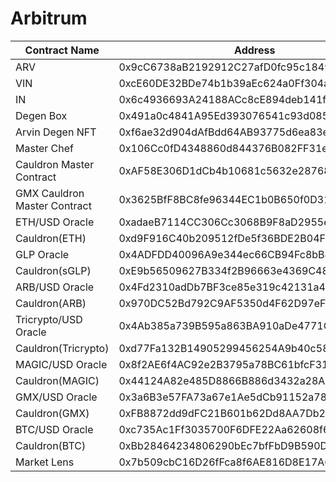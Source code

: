 # Arbitrum

| Contract Name                | Address                                    |
| ---------------------------- | ------------------------------------------ |
| ARV                          | 0x9cC6738aB2192912C27afD0fc95c1849fdFe5d36 |
| VIN                          | 0xcE60DE32BDe74b1b39aEc624a0Ff304a5b5c34a5 |
| IN                           | 0x6c4936693A24188ACc8cE894deb141f5CEa9e0e9 |
| Degen Box                    | 0x491a0c4841A95Ed393076541c93d085348Ece700 |
| Arvin Degen NFT              | 0xf6ae32d904dAfBdd64AB93775d6ea83e7C4a5a3B |
| Master Chef                  | 0x106Cc0fD4348860d844376B082FF31eA54a39034 |
| Cauldron Master Contract     | 0xAF58E306D1dCb4b10681c5632e28768e752BEbe8 |
| GMX Cauldron Master Contract | 0x3625BfF8BC8fe96344EC1b0B650f0D31acCa5891 |
| ETH/USD Oracle               | 0xadaeB7114CC306Cc3068B9F8aD2955eA0ac0E418 |
| Cauldron(ETH)                | 0xd9F916C40b209512fDe5f36BDE2B04F2272351FC |
| GLP Oracle                   | 0x4ADFDD40096A9e344ec66CB94Fc8bB40e7980304 |
| Cauldron(sGLP)               | 0xE9b56509627B334f2B96663e4369C482C2122f57 |
| ARB/USD Oracle               | 0x4Fd2310adDb7BF3ce85e319c42131a4F3F4f4A7A |
| Cauldron(ARB)                | 0x970DC52Bd792C9AF5350d4F62D97eFf0Cc8dBa14 |
| Tricrypto/USD Oracle         | 0x4Ab385a739B595a863BA910aDe4771C97b5d50f6 |
| Cauldron(Tricrypto)          | 0xd77Fa132B14905299456254A9b40c58E4428f4BE |
| MAGIC/USD Oracle             | 0x8f2AE6f4AC92e2B3795a78BC61bfcF311AB578c3 |
| Cauldron(MAGIC)              | 0x44124A82e485D8866B886d3432a28A26C32AFEdD |
| GMX/USD Oracle               | 0x3a6B3e57FA73a67e1Ae5dCb91152a78419055cBb |
| Cauldron(GMX)                | 0xFB8872dd9dFC21B601b62Dd8AA7Db2c8cBCdFcc9 |
| BTC/USD Oracle               | 0xc735Ac1Ff3035700F6DFE22Aa62608f62D59B071 |
| Cauldron(BTC)                | 0xBb28464234806290bEc7bfFbD9B590D05359C9De |
| Market Lens                  | 0x7b509cbC16D26fFca8f6AE816D8E17A6a854FD51 |
